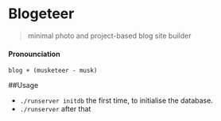 # Blogeteer
> minimal photo and project-based blog site builder

#### Pronounciation
`blog + (musketeer - musk)`

##Usage
- `./runserver initdb` the first time, to initialise the database.
- `./runserver` after that
